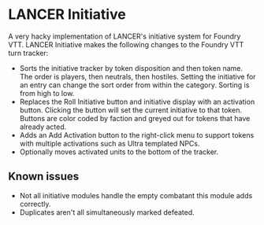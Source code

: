 LANCER Initiative
=================

A very hacky implementation of LANCER's initiative system for Foundry VTT. LANCER Initiative makes the following changes to the Foundry VTT turn tracker:

 * Sorts the initiative tracker by token disposition and then token name. The order is players, then neutrals, then hostiles. Setting the initiative for an entry can change the sort order from within the category. Sorting is from high to low.
 * Replaces the Roll Initiative button and initiative display with an activation button. Clicking the button will set the current initiative to that token. Buttons are color coded by faction and greyed out for tokens that have already acted.
 * Adds an Add Activation button to the right-click menu to support tokens with multiple activations such as Ultra templated NPCs.
 * Optionally moves activated units to the bottom of the tracker.

Known issues
------------

 * Not all initiative modules handle the empty combatant this module adds correctly.
 * Duplicates aren't all simultaneously marked defeated.

<!-- TODO: Remaining actions instead of multiple entries -->
